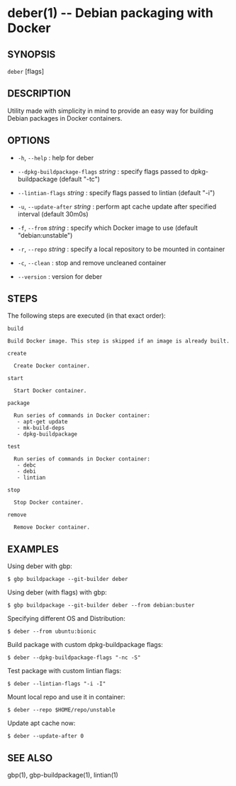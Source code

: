 deber(1) -- Debian packaging with Docker
=============================================

## SYNOPSIS

`deber` [flags]

## DESCRIPTION

Utility made with simplicity in mind to provide
an easy way for building Debian packages in
Docker containers.

## OPTIONS

 * `-h`, `--help` :
  help for deber
   
 * `--dpkg-buildpackage-flags` *string* :
  specify flags passed to dpkg-buildpackage (default "-tc")
 
 * `--lintian-flags` *string* :
  specify flags passed to lintian (default "-i")
 
 * `-u`, `--update-after` *string* :
  perform apt cache update after specified interval (default 30m0s)
 
 * `-f`, `--from` *string* :
  specify which Docker image to use (default "debian:unstable")
 
 * `-r`, `--repo` *string* :
  specify a local repository to be mounted in container
  
 * `-c`, `--clean` :
  stop and remove uncleaned container
   
 * `--version` :
  version for deber

## STEPS

The following steps are executed (in that exact order):

`build`
    
    Build Docker image. This step is skipped if an image is already built.
    
`create`

      Create Docker container.
     
`start`
      
      Start Docker container.
     
`package`
      
      Run series of commands in Docker container:
       - apt-get update
       - mk-build-deps
       - dpkg-buildpackage
     
`test`
      
      Run series of commands in Docker container:
       - debc
       - debi
       - lintian
     
`stop`
      
      Stop Docker container.
     
`remove`

      Remove Docker container.

## EXAMPLES

Using deber with gbp:
    
    $ gbp buildpackage --git-builder deber
    
Using deber (with flags) with gbp:
        
    $ gbp buildpackage --git-builder deber --from debian:buster
  
Specifying different OS and Distribution:
  
    $ deber --from ubuntu:bionic
  
Build package with custom dpkg-buildpackage flags:
    
    $ deber --dpkg-buildpackage-flags "-nc -S"
  
Test package with custom lintian flags:
    
    $ deber --lintian-flags "-i -I"
  
Mount local repo and use it in container:
    
    $ deber --repo $HOME/repo/unstable
    
Update apt cache now:

    $ deber --update-after 0

## SEE ALSO

gbp(1), gbp-buildpackage(1), lintian(1)